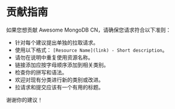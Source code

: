 # 贡献指南

如果您想贡献 Awesome MongoDB CN，请确保您请求符合以下准则：

* 针对每个建议提出单独的拉取请求。
* 使用以下格式： `[Resource Name](link) - Short description`。
* 请勿在说明中重复使用资源名称。
* 链接添加应按字母顺序添加到相关类别。
* 检查你的拼写和语法。
* 欢迎对现有分类进行新的类别或改进。
* 拉请求和提交应该有一个有用的标题。

谢谢你的建议！